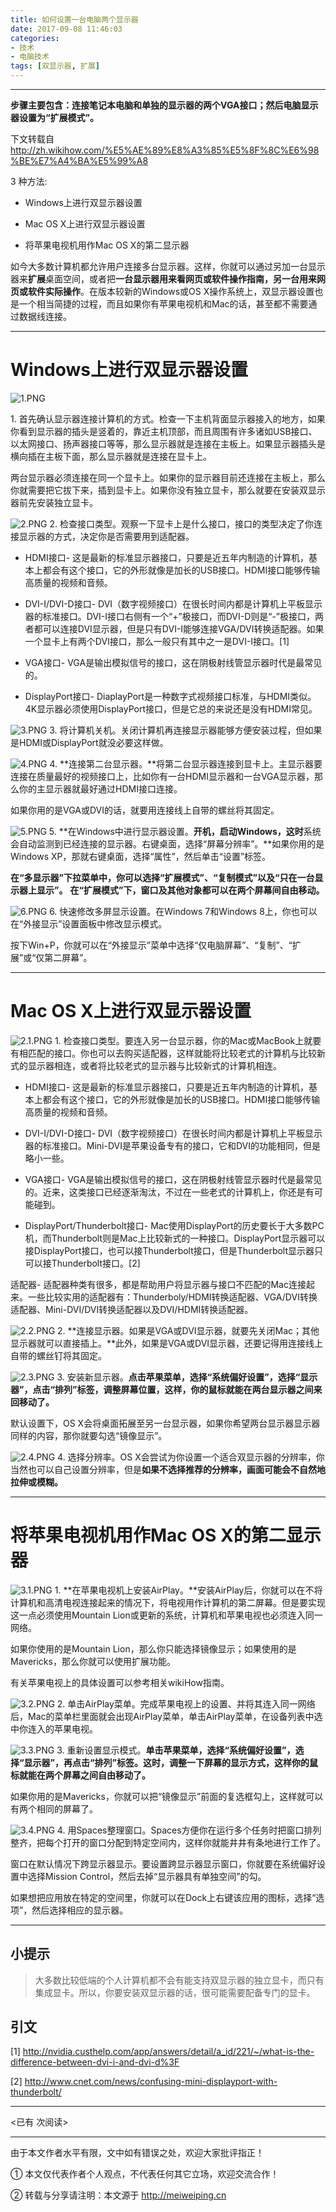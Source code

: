 ```yaml
---
title: 如何设置一台电脑两个显示器
date: 2017-09-08 11:46:03
categories:  
- 技术
- 电脑技术
tags: [双显示器, 扩展]
---
```


---

**步骤主要包含：连接笔记本电脑和单独的显示器的两个VGA接口；然后电脑显示器设置为“扩展模式”。**

下文转载自 http://zh.wikihow.com/%E5%AE%89%E8%A3%85%E5%8F%8C%E6%98%BE%E7%A4%BA%E5%99%A8 

3 种方法:

- Windows上进行双显示器设置

- Mac OS X上进行双显示器设置

- 将苹果电视机用作Mac OS X的第二显示器

如今大多数计算机都允许用户连接多台显示器。这样，你就可以通过另加一台显示器来**扩展**桌面空间，或者把**一台显示器用来看网页或软件操作指南，另一台用来网页或软件实际操作**。在版本较新的Windows或OS X操作系统上，双显示器设置也是一个相当简捷的过程，而且如果你有苹果电视机和Mac的话，甚至都不需要通过数据线连接。

<!-- more -->

---

# Windows上进行双显示器设置 #


![1.PNG](https://ooo.0o0.ooo/2017/09/08/59b207918184e.png)

1\. 首先确认显示器连接计算机的方式。检查一下主机背面显示器接入的地方，如果你看到显示器的插头是竖着的，靠近主机顶部，而且周围有许多诸如USB接口、以太网接口、扬声器接口等等，那么显示器就是连接在主板上。如果显示器插头是横向插在主板下面，那么显示器就是连接在显卡上。

两台显示器必须连接在同一个显卡上。如果你的显示器目前还连接在主板上，那么你就需要把它拔下来，插到显卡上。如果你没有独立显卡，那么就要在安装双显示器前先安装独立显卡。

![2.PNG](https://ooo.0o0.ooo/2017/09/08/59b20791eec4a.png)
2\. 检查接口类型。观察一下显卡上是什么接口，接口的类型决定了你连接显示器的方式，决定你是否需要用到适配器。

- HDMI接口- 这是最新的标准显示器接口，只要是近五年内制造的计算机，基本上都会有这个接口，它的外形就像是加长的USB接口。HDMI接口能够传输高质量的视频和音频。

- DVI-I/DVI-D接口- DVI（数字视频接口）在很长时间内都是计算机上平板显示器的标准接口。DVI-I接口右侧有一个“+”极接口，而DVI-D则是“-”极接口，两者都可以连接DVI显示器，但是只有DVI-I能够连接VGA/DVI转换适配器。如果一个显卡上有两个DVI接口，那么一般只有其中之一是DVI-I接口。[1]

- VGA接口- VGA是输出模拟信号的接口，这在阴极射线管显示器时代是最常见的。

- DisplayPort接口- DiaplayPort是一种数字式视频接口标准，与HDMI类似。4K显示器必须使用DisplayPort接口，但是它总的来说还是没有HDMI常见。


![3.PNG](https://ooo.0o0.ooo/2017/09/08/59b20792308f8.png)
3\. 将计算机关机。关闭计算机再连接显示器能够方便安装过程，但如果是HDMI或DisplayPort就没必要这样做。

![4.PNG](https://ooo.0o0.ooo/2017/09/08/59b20791d01af.png)
4\. **连接第二台显示器。**将第二台显示器连接到显卡上。主显示器要连接在质量最好的视频接口上，比如你有一台HDMI显示器和一台VGA显示器，那么你的主显示器就最好通过HDMI接口连接。

如果你用的是VGA或DVI的话，就要用连接线上自带的螺丝将其固定。


![5.PNG](https://ooo.0o0.ooo/2017/09/08/59b207924eb27.png)
5\. **在Windows中进行显示器设置。**开机，启动Windows，这时**系统会自动监测到已经连接的显示器。右键桌面，选择“屏幕分辨率”。**如果你用的是Windows XP，那就右键桌面，选择“属性”，然后单击“设置”标签。

**在“多显示器”下拉菜单中，你可以选择“扩展模式”、“复制模式”以及“只在一台显示器上显示”。**
**在“扩展模式”下，窗口及其他对象都可以在两个屏幕间自由移动。**

![6.PNG](https://ooo.0o0.ooo/2017/09/08/59b207921b449.png)
6\. 快速修改多屏显示设置。在Windows 7和Windows 8上，你也可以在“外接显示”设置面板中修改显示模式。

按下Win+P，你就可以在“外接显示”菜单中选择“仅电脑屏幕”、“复制”、“扩展”或“仅第二屏幕”。

---

# Mac OS X上进行双显示器设置 #


![2.1.PNG](https://ooo.0o0.ooo/2017/09/08/59b2087e84716.png)
1\. 检查接口类型。要连入另一台显示器，你的Mac或MacBook上就要有相匹配的接口。你也可以去购买适配器，这样就能将比较老式的计算机与比较新式的显示器相连，或者将比较老式的显示器与比较新式的计算机相连。

- HDMI接口- 这是最新的标准显示器接口，只要是近五年内制造的计算机，基本上都会有这个接口，它的外形就像是加长的USB接口。HDMI接口能够传输高质量的视频和音频。

- DVI-I/DVI-D接口- DVI（数字视频接口）在很长时间内都是计算机上平板显示器的标准接口。Mini-DVI是苹果设备专有的接口，它和DVI的功能相同，但是略小一些。

- VGA接口- VGA是输出模拟信号的接口，这在阴极射线管显示器时代是最常见的。近来，这类接口已经逐渐淘汰，不过在一些老式的计算机上，你还是有可能碰到。

- DisplayPort/Thunderbolt接口- Mac使用DisplayPort的历史要长于大多数PC机，而Thunderbolt则是Mac上比较新式的一种接口。DisplayPort显示器可以接DisplayPort接口，也可以接Thunderbolt接口，但是Thunderbolt显示器只可以接Thunderbolt接口。[2]

适配器- 适配器种类有很多，都是帮助用户将显示器与接口不匹配的Mac连接起来。一些比较实用的适配器有：Thunderboly/HDMI转换适配器、VGA/DVI转换适配器、Mini-DVI/DVI转换适配器以及DVI/HDMI转换适配器。

![2.2.PNG](https://ooo.0o0.ooo/2017/09/08/59b2087eb3116.png)
2\. **连接显示器。如果是VGA或DVI显示器，就要先关闭Mac；其他显示器就可以直接插上。**此外，如果是VGA或DVI显示器，还要记得用连接线上自带的螺丝钉将其固定。

![2.3.PNG](https://ooo.0o0.ooo/2017/09/08/59b2087e94d00.png)
3\. 安装新显示器。**点击苹果菜单，选择“系统偏好设置”，选择“显示器”，点击“排列”标签，调整屏幕位置，这样，你的鼠标就能在两台显示器之间来回移动了。**

默认设置下，OS X会将桌面拓展至另一台显示器，如果你希望两台显示器显示器同样的内容，那你就要勾选“镜像显示”。

![2.4.PNG](https://ooo.0o0.ooo/2017/09/08/59b2087e3b915.png)
4\. 选择分辨率。OS X会尝试为你设置一个适合双显示器的分辨率，你当然也可以自己设置分辨率，但是**如果不选择推荐的分辨率，画面可能会不自然地拉伸或模糊。**

---

# 将苹果电视机用作Mac OS X的第二显示器 #

![3.1.PNG](https://ooo.0o0.ooo/2017/09/08/59b209020adc4.png)
1\. **在苹果电视机上安装AirPlay。**安装AirPlay后，你就可以在不将计算机和高清电视连接起来的情况下，将电视用作计算机的第二屏幕。但是要实现这一点必须使用Mountain Lion或更新的系统，计算机和苹果电视也必须连入同一网络。

如果你使用的是Mountain Lion，那么你只能选择镜像显示；如果使用的是Mavericks，那么你就可以使用扩展功能。

有关苹果电视上的具体设置可以参考相关wikiHow指南。

![3.2.PNG](https://ooo.0o0.ooo/2017/09/08/59b20901d27c0.png)
2\. 单击AirPlay菜单。完成苹果电视上的设置、并将其连入同一网络后，Mac的菜单栏里面就会出现AirPlay菜单，单击AirPlay菜单，在设备列表中选中你连入的苹果电视。

![3.3.PNG](https://ooo.0o0.ooo/2017/09/08/59b2090243d96.png)
3\. 重新设置显示模式。**单击苹果菜单，选择“系统偏好设置”，选择“显示器”，再点击“排列”标签。这时，调整一下屏幕的显示方式，这样你的鼠标就能在两个屏幕之间自由移动了。**

如果你用的是Mavericks，你就可以把“镜像显示”前面的复选框勾上，这样就可以有两个相同的屏幕了。

![3.4.PNG](https://ooo.0o0.ooo/2017/09/08/59b20902405a5.png)
4\. 用Spaces整理窗口。Spaces方便你在运行多个任务时把窗口排列整齐，把每个打开的窗口分配到特定空间内，这样你就能井井有条地进行工作了。

窗口在默认情况下跨显示器显示。要设置跨显示器显示窗口，你就要在系统偏好设置中选择Mission Control，然后去掉“显示器具有单独空间”的勾。

如果想把应用放在特定的空间里，你就可以在Dock上右键该应用的图标，选择“选项”，然后选择相应的显示器。

---

## 小提示 ##

> 大多数比较低端的个人计算机都不会有能支持双显示器的独立显卡，而只有集成显卡。所以，你要安装双显示器的话，很可能需要配备专门的显卡。

## 引文 ##

[1] http://nvidia.custhelp.com/app/answers/detail/a_id/221/~/what-is-the-difference-between-dvi-i-and-dvi-d%3F

[2] http://www.cnet.com/news/confusing-mini-displayport-with-thunderbolt/



---

<span id="busuanzi_container_page_pv">
<已有 <span id="busuanzi_value_page_pv"></span> 次阅读>
</span>

---


由于本文作者水平有限，文中如有错误之处，欢迎大家批评指正！

① 本文仅代表作者个人观点，不代表任何其它立场，欢迎交流合作！

② 转载与分享请注明：本文源于 http://meiweiping.cn